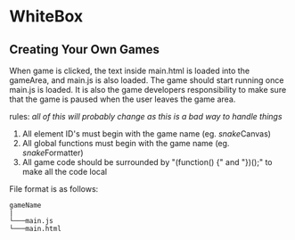 # WhiteBox
## Creating Your Own Games
When game is clicked, the text inside main.html is loaded into the gameArea, and main.js is also loaded. The game should start running once main.js is loaded. It is also the game developers responsibility to make sure that the game is paused when the user leaves the game area.

rules:  *all of this will probably change as this is a bad way to handle things*
1. All element ID's must begin with the game name (eg. *snake*Canvas)
2. All global functions must begin with the game name (eg. *snake*Formatter)
3. All game code should be surrounded by "(function() {" and "})();" to make all the code local

File format is as follows:
```
gameName
|
└───main.js
└───main.html
```
  
